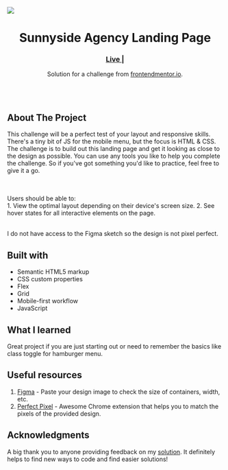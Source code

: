 <img src="https://github.com/catherineisonline/sunnyside-agency-landing-page-frontendmentor/blob/main/images/project-preview.png?raw=true"></img>


<h1 align="center">Sunnyside Agency Landing Page</h1>

<div align="center">
  <h3>
    <a href="https://catherineisonline.github.io/sunnyside-agency-landing-page-frontendmentor/" color="white">
      Live
    </a>
    <span> | </span>
  </h3>
</div>
<div align="center">
   Solution for a challenge from  <a href="https://www.frontendmentor.io/challenges/sunnyside-agency-landing-page-7yVs3B6ef" target="_blank">frontendmentor.io</a>.
</div>
<br>
<br>
<br>

## About The Project
This challenge will be a perfect test of your layout and responsive skills. There's a tiny bit of JS for the mobile menu, but the focus is HTML & CSS.
The challenge is to build out this landing page and get it looking as close to the design as possible.
You can use any tools you like to help you complete the challenge. So if you've got something you'd like to practice, feel free to give it a go.

<br><br>Users should be able to:
<br>1. View the optimal layout depending on their device's screen size.
2. See hover states for all interactive elements on the page.
<br>
<br> <p>I do not have access to the Figma sketch so the design is not pixel perfect.</p>




## Built with 

- Semantic HTML5 markup
- CSS custom properties
- Flex
- Grid
- Mobile-first workflow
- JavaScript

## What I learned
Great project if you are just starting out or need to remember the basics like class toggle for hamburger menu.

## Useful resources

1. <a href="https://www.figma.com/">Figma</a> - Paste your design image to check the size of containers, width, etc.
2. <a href="https://chrome.google.com/webstore/detail/perfectpixel-by-welldonec/dkaagdgjmgdmbnecmcefdhjekcoceebi">Perfect Pixel</a> - Awesome Chrome extension that helps you to match the pixels of the provided design.



## Acknowledgments

A big thank you to anyone providing feedback on my <a href="https://www.frontendmentor.io/solutions/sunnyside-agency-landing-page-QfXrSGu5A">solution</a>. It definitely helps to find new ways to code and find easier solutions! 
